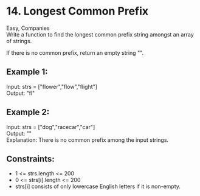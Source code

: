# 14. Longest Common Prefix

Easy, Companies  
Write a function to find the longest common prefix string amongst an array of strings.  

If there is no common prefix, return an empty string "".  

Example 1:
---
Input: strs = ["flower","flow","flight"]  
Output: "fl"  

Example 2:
---
Input: strs = ["dog","racecar","car"]  
Output: ""  
Explanation: There is no common prefix among the input strings.  
 
Constraints:
---
* 1 <= strs.length <= 200
* 0 <= strs[i].length <= 200
* strs[i] consists of only lowercase English letters if it is non-empty.
